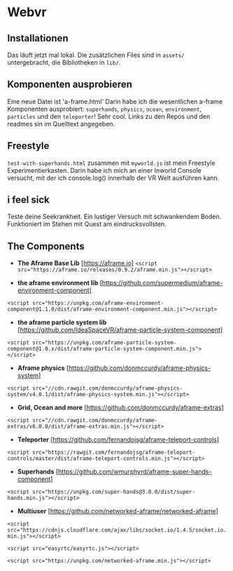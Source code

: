 # Webvr

## Installationen
Das läuft jetzt mal lokal. Die zusätzlichen Files sind in `assets/` untergebracht, die Bibliotheken in `lib/`. 

## Komponenten ausprobieren
Eine neue Datei ist 'a-frame.html' Darin habe ich die wesentlichen a-frame Komponenten ausprobiert: `superhands`, `physics`, `ocean`, `environment`, `particles` und den `teleporter`! Sehr cool. Links zu den Repos und den readmes sin im Quelltext angegeben.

## Freestyle
`test-with-superhands.html` zusammen mit `myworld.js` ist mein Freestyle Experimentierkasten. Darin habe ich mich an einer Inworld Console versucht, mit der ich console.log() innerhalb der VR Welt ausführen kann.

## i feel sick
Teste deine Seekrankheit. Ein lustiger Versuch mit schwankendem Boden. Funktioniert im Stehen mit Quest am eindrucksvollsten.

## The Components
- **The Aframe Base Lib**
[https://aframe.io]
`<script src="https://aframe.io/releases/0.9.2/aframe.min.js"></script>`
 
- **the aframe environment lib**
[https://github.com/supermedium/aframe-environment-component]

`<script src="https://unpkg.com/aframe-environment-component@1.1.0/dist/aframe-environment-component.min.js"></script>`
 
- **the aframe particle system lib**
[https://github.com/IdeaSpaceVR/aframe-particle-system-component]

`<script src="https://unpkg.com/aframe-particle-system-component@1.0.x/dist/aframe-particle-system-component.min.js"></script>`
 
- **Aframe physics**
[https://github.com/donmccurdy/aframe-physics-system]

`<script src="//cdn.rawgit.com/donmccurdy/aframe-physics-system/v4.0.1/dist/aframe-physics-system.min.js"></script>`
 
- **Grid, Ocean and more**
[https://github.com/donmccurdy/aframe-extras]

`<script src="//cdn.rawgit.com/donmccurdy/aframe-extras/v6.0.0/dist/aframe-extras.min.js"></script>`
 
- **Teleporter**
[https://github.com/fernandojsg/aframe-teleport-controls]

`<script src="https://rawgit.com/fernandojsg/aframe-teleport-controls/master/dist/aframe-teleport-controls.min.js"></script>`
 
- **Superhands**
[https://github.com/wmurphyrd/aframe-super-hands-component]

`<script src="https://unpkg.com/super-hands@3.0.0/dist/super-hands.min.js"></script>`
 
- **Multiuser**
[https://github.com/networked-aframe/networked-aframe]

`<script src="https://cdnjs.cloudflare.com/ajax/libs/socket.io/1.4.5/socket.io.min.js"></script>`

`<script src="easyrtc/easyrtc.js"></script>`

`<script src="https://unpkg.com/networked-aframe.min.js"></script>`

